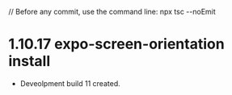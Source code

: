 // Before any commit, use the command line: npx tsc --noEmit

# 1.10.17 expo-screen-orientation install

- Deveolpment build 11 created.